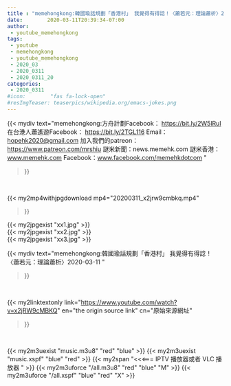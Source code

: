 ```yaml
---
title : "memehongkong:韓國瑜話規劃「香港村」 我覺得有得諗！〈蕭若元：理論蕭析〉2020-03-11 "
date:        2020-03-11T20:39:34-07:00
author:
 - youtube_memehongkong
tags:
 - youtube
 - memehongkong
 - youtube_memehongkong
 - 2020_03
 - 2020_0311
 - 2020_0311_20
categories:
 - 2020_0311
#icon:        "fas fa-lock-open"
#resImgTeaser: teaserpics/wikipedia.org/emacs-jokes.png
---
```


{{< mydiv text="memehongkong:方舟計劃Facebook： https://bit.ly/2W5lRuI 在台港人蕭遙遊Facebook： https://bit.ly/2TGL116 Email：hopehk2020@gmail.com  加入我們的patreon：https://www.patreon.com/mrshiu 謎米新聞：news.memehk.com 謎米香港： www.memehk.com Facebook：www.facebook.com/memehkdotcom "
>}}
<br>


{{< my2mp4withjpgdownload mp4="20200311_x2jrw9cmbkq.mp4"
>}}

{{< my2jpgexist "xx1.jpg" >}}<br>
{{< my2jpgexist "xx2.jpg" >}}<br>
{{< my2jpgexist "xx3.jpg" >}}<br>



{{< mydiv text="memehongkong:韓國瑜話規劃「香港村」 我覺得有得諗！〈蕭若元：理論蕭析〉2020-03-11 "
>}}
<br>

{{< my2linktextonly link="https://www.youtube.com/watch?v=x2jRW9cMBKQ"
en="the origin source link" cn="原始來源網址"
>}}


<br>

{{< my2m3uexist "music.m3u8" "red"  "blue" >}} {{< my2m3uexist "music.xspf" "blue" "red"  >}} {{< my2span "<<<=== IPTV 播放器或者 VLC 播放器 " >}} {{< my2m3uforce "/all.m3u8" "red"  "blue" "M" >}} {{< my2m3uforce "/all.xspf" "blue" "red"  "X" >}} 
